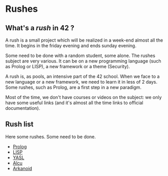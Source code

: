 Rushes
======

What's a *rush* in 42 ?
-----------------------

A rush is a small project which will be realized in a week-end almost all the
time. It begins in the friday evening and ends sunday evening.

Some need to be done with a random student, some alone.
The rushes subject are very various. It can be on a new programming language
(such as Prolog or LISP), a new framework or a theme (Security).

A rush is, as pools, an intensive part of the 42 school. When we face to a new
language or a new framework, we need to learn it in less of 2 days. Some rushes,
such as Prolog, are a first step in a new paradigm.

Most of the time, we don't have courses or videos on the subject: we only have
some useful links (and it's almost all the time links to official
documentation).

Rush list
---------

Here some rushes. Some need to be done.

- [Prolog](https://github.com/42dannywillems/rushes_prolog.git)
- [LISP](https://github.com/42dannywillems/rushes_lisp.git)
- [YASL](https://github.com/42dannywillems/rushes_yasl.git)
- [Alcu](https://github.com/42dannywillems/rushes_alcu.git)
- [Arkanoid](https://github.com/42dannywillems/rushes_arkanoid.git)
